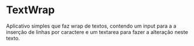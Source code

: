 # TextWrap
Aplicativo simples que faz wrap de textos, contendo um input para a a inserção de linhas por caractere e um textarea para fazer a alteração neste texto.
